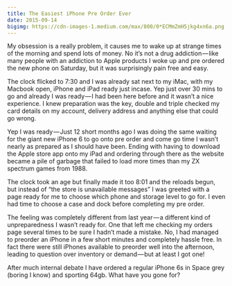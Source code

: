 ```yaml
---
title: The Easiest iPhone Pre Order Ever
date: 2015-09-14
bigimg: https://cdn-images-1.medium.com/max/800/0*ECMmZmH5jkg4xn6a.png
---
```

My obsession is a really problem, it causes me to wake up at strange times of the morning and spend lots of money. No it’s not a drug addiction — like many people with an addiction to Apple products I woke up and pre ordered the new phone on Saturday, but it was surprisingly pain free and easy.

The clock flicked to 7:30 and I was already sat next to my iMac, with my Macbook open, iPhone and iPad ready just incase. Yep just over 30 mins to go and already I was ready — I had been here before and it wasn’t a nice experience. I knew preparation was the key, double and triple checked my card details on my account, delivery address and anything else that could go wrong.

Yep I was ready — Just 12 short months ago I was doing the same waiting for the giant new iPhone 6 to go onto pre order and come go time I wasn’t nearly as prepared as I should have been. Ending with having to download the Apple store app onto my iPad and ordering through there as the website became a pile of garbage that failed to load more times than my ZX spectrum games from 1988.

The clock took an age but finally made it too 8:01 and the reloads begun, but instead of “the store is unavailable messages” I was greeted with a page ready for me to choose which phone and storage level to go for. I even had time to choose a case and dock before completing my pre order.

The feeling was completely different from last year — a different kind of unpreparedness I wasn’t ready for. One that left me checking my orders page several times to be sure I hadn’t made a mistake. No, I had managed to preorder an iPhone in a few short minutes and completely hassle free. In fact there were still iPhones available to preorder well into the afternoon, leading to question over inventory or demand — but at least I got one!

After much internal debate I have ordered a regular iPhone 6s in Space grey (boring I know) and sporting 64gb. What have you gone for?
